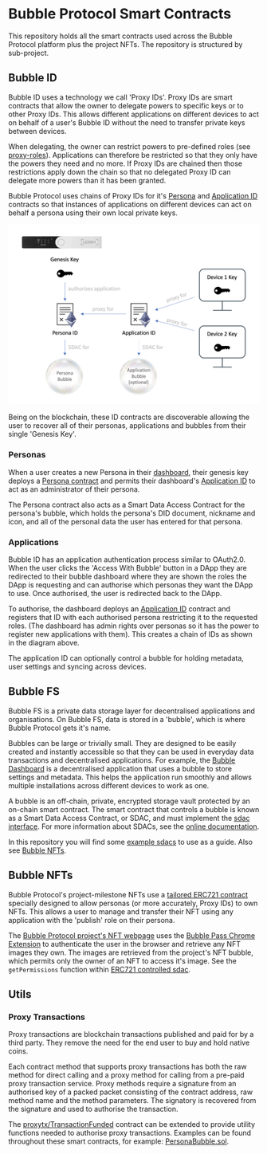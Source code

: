 # Bubble Protocol Smart Contracts

This repository holds all the smart contracts used across the Bubble Protocol platform plus the project NFTs.  The repository is structured by sub-project.

## Bubble ID

Bubble ID uses a technology we call 'Proxy IDs'.  Proxy IDs are smart contracts that allow the owner to delegate powers to specific keys or to other Proxy IDs.  This allows different applications on different devices to act on behalf of a user's Bubble ID without the need to transfer private keys between devices.

When delegating, the owner can restrict powers to pre-defined roles (see [proxy-roles](bubble-id/proxyid/proxy-roles.txt)).  Applications can therefore be restricted so that they only have the powers they need and no more.  If Proxy IDs are chained then those restrictions apply down the chain so that no delegated Proxy ID can delegate more powers than it has been granted.

Bubble Protocol uses chains of Proxy IDs for it's [Persona](bubble-id/personas/Persona.sol) and [Application ID](bubble-id/applications/ApplicationId.sol) contracts so that instances of applications on different devices can act on behalf a persona using their own local private keys.

![bubble-id diagram](bubble-id-diagram.png)

Being on the blockchain, these ID contracts are discoverable allowing the user to recover all of their personas, applications and bubbles from their single 'Genesis Key'. 

### Personas

When a user creates a new Persona in their [dashboard](https://datonavault.com/bubble), their genesis key deploys a [Persona contract](bubble-id/personas/Persona.sol) and permits their dashboard's [Application ID](bubble-id/applications/ApplicationId.sol) to act as an administrator of their persona.

The Persona contract also acts as a Smart Data Access Contract for the persona's bubble, which holds the persona's DID document, nickname and icon, and all of the personal data the user has entered for that persona.

### Applications

Bubble ID has an application authentication process similar to OAuth2.0.  When the user clicks the 'Access With Bubble' button in a DApp they are redirected to their bubble dashboard where they are shown the roles the DApp is requesting and can authorise which personas they want the DApp to use.  Once authorised, the user is redirected back to the DApp.

To authorise, the dashboard deploys an [Application ID](bubble-id/applications/ApplicationId.sol) contract and registers that ID with each authorised persona restricting it to the requested roles.  (The dashboard has admin rights over personas so it has the power to register new applications with them).  This creates a chain of IDs as shown in the diagram above.

The application ID can optionally control a bubble for holding metadata, user settings and syncing across devices.
## Bubble FS

Bubble FS is a private data storage layer for decentralised applications and organisations.  On Bubble FS, data is stored in a 'bubble', which is where Bubble Protocol gets it's name.

Bubbles can be large or trivially small. They are designed to be easily created and instantly accessible so that they can be used in everyday data transactions and decentralised applications. For example, the [Bubble Dashboard](https://datonavault.com/bubble) is a decentralised application that uses a bubble to store settings and metadata. This helps the application run smoothly and allows multiple installations across different devices to work as one.

A bubble is an off-chain, private, encrypted storage vault protected by an on-chain smart contract.  The smart contract that controls a bubble is known as a Smart Data Access Contract, or SDAC, and must implement the [sdac interface](bubble-fs/sdacs/SDAC.sol).  For more information about SDACs, see the [online documentation](https://datona-lib.readthedocs.io/en/latest/what.html#).

In this repository you will find some [example sdacs](bubble-fs/sdacs/examples) to use as a guide.  Also see [Bubble NFTs](#bubble-nfts).

## Bubble NFTs

Bubble Protocol's project-milestone NFTs use a [tailored ERC721 contract](bubble-nfts/BubbleNFT.sol) specially designed to allow personas (or more accurately, Proxy IDs) to own NFTs.  This allows a user to manage and transfer their NFT using any application with the 'publish' role on their persona.

The [Bubble Protocol project's NFT webpage](https://bubbleprotocol.com/nfts) uses the [Bubble Pass Chrome Extension](https://chrome.google.com/webstore/detail/bubble-pass/hdclcadfoglogdajchmemdgnggkboloa) to authenticate the user in the browser and retrieve any NFT images they own.  The images are retrieved from the project's NFT bubble, which permits only the owner of an NFT to access it's image.  See the `getPermissions` function within  [ERC721 controlled sdac](bubble-nfts/ERC721ControlledBubble.sol).

## Utils

### Proxy Transactions

Proxy transactions are blockchain transactions published and paid for by a third party.  They remove the need for the end user to buy and hold native coins.  

Each contract method that supports proxy transactions has both the raw method for direct calling and a proxy method for calling from a pre-paid proxy transaction service.  Proxy methods require a signature from an authorised key of a packed packet consisting of the contract address, raw method name and the method parameters.  The signatory is recovered from the signature and used to authorise the transaction.

The [proxytx/TransactionFunded](utils/proxytx/TransactionFunded.sol) contract can be extended to provide utility functions needed to authorise proxy transactions.  Examples can be found throughout these smart contracts, for example: [PersonaBubble.sol](bubble-id/personas/PersonaBubble.sol).

